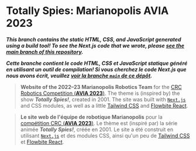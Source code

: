 # Totally Spies: Marianopolis AVIA 2023

***This branch contains the static HTML, CSS, and JavaScript generated using a build tool! To see the Next.js code that we wrote, please [see the main branch of this repository](https://github.com/cw118/totallyslay/tree/main).***

***Cette branche contient le code HTML, CSS et JavaScript statique généré en utilisant un outil de compilation! Si vous cherchez le code Next.js que nous avons écrit, veuillez [voir la branche `main` de ce dépôt](https://github.com/cw118/totallyslay/tree/main).***

> **Website of the 2022–23 Marianopolis Robotics Team** for the [CRC Robotics Competition (**AVIA 2023**)](https://robo-crc.ca). The theme is (inspired by) the show ***Totally Spies!***, created in 2001. The site was built with [`Next.js`](https://nextjs.org/) and CSS modules, as well as a little [Tailwind CSS](https://tailwindcss.com/) and [Flowbite React](https://flowbite-react.com/).

> **Le site web de l'équipe de robotique Marianopolis** pour la [compétition CRC (**AVIA 2023**)](https://robo-crc.ca/fr). Le thème est (inspiré par) la série animée ***Totally Spies!***, créée en 2001. Le site a été construit en utilisant [`Next.js`](https://nextjs.org) et des modules CSS, ainsi qu'un peu de [Tailwind CSS](https://tailwindcss.com/) et [Flowbite React](https://flowbite-react.com).

